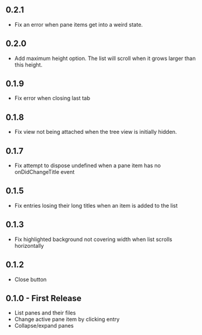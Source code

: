 ## 0.2.1
* Fix an error when pane items get into a weird state.

## 0.2.0
* Add maximum height option. The list will scroll when it grows larger than this height.

## 0.1.9
* Fix error when closing last tab

## 0.1.8
* Fix view not being attached when the tree view is initially hidden.

## 0.1.7
* Fix attempt to dispose undefined when a pane item has no onDidChangeTitle event

## 0.1.5
* Fix entries losing their long titles when an item is added to the list

## 0.1.3
* Fix highlighted background not covering width when list scrolls horizontally

## 0.1.2
* Close button

## 0.1.0 - First Release
* List panes and their files
* Change active pane item by clicking entry
* Collapse/expand panes
